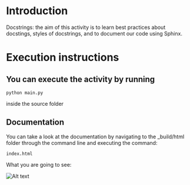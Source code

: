 # **Introduction**

Docstrings: the aim of this activity is to learn best practices about docstings, styles of docstrings, and to document our code using Sphinx.

# **Execution instructions**

## **You can execute the activity by running**

    python main.py

inside the source folder

## **Documentation**

You can take a look at the documentation by navigating to the _build/html folder through the command line and executing the command:

    index.html

What you are going to see:

![Alt text](../../../../../../C:/Users/karen/Desktop/Prisma_P/unit7_docstrings_sphinx/resources/unit7_docstrings.png)







